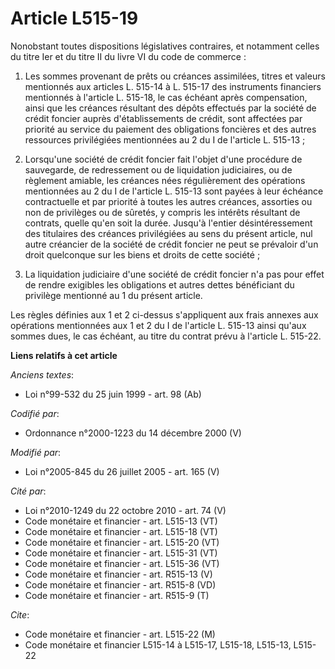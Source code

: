 # Article L515-19

Nonobstant toutes dispositions législatives contraires, et notamment celles du titre Ier et du titre II du livre VI du code
de commerce :

1. Les sommes provenant de prêts ou créances assimilées, titres et valeurs mentionnés aux articles L. 515-14 à L. 515-17 des
instruments financiers mentionnés à l'article L. 515-18, le cas échéant après compensation, ainsi que les créances résultant
des dépôts effectués par la société de crédit foncier auprès d'établissements de crédit, sont affectées par priorité au
service du paiement des obligations foncières et des autres ressources privilégiées mentionnées au 2 du I de l'article L.
515-13 ;

2. Lorsqu'une société de crédit foncier fait l'objet d'une procédure de sauvegarde, de redressement ou de liquidation
judiciaires, ou de règlement amiable, les créances nées régulièrement des opérations mentionnées au 2 du I de l'article L.
515-13 sont payées à leur échéance contractuelle et par priorité à toutes les autres créances, assorties ou non de privilèges
ou de sûretés, y compris les intérêts résultant de contrats, quelle qu'en soit la durée. Jusqu'à l'entier désintéressement
des titulaires des créances privilégiées au sens du présent article, nul autre créancier de la société de crédit foncier ne
peut se prévaloir d'un droit quelconque sur les biens et droits de cette société ;

3. La liquidation judiciaire d'une société de crédit foncier n'a pas pour effet de rendre exigibles les obligations et autres
dettes bénéficiant du privilège mentionné au 1 du présent article.

Les règles définies aux 1 et 2 ci-dessus s'appliquent aux frais annexes aux opérations mentionnées aux 1 et 2 du I de
l'article L. 515-13 ainsi qu'aux sommes dues, le cas échéant, au titre du contrat prévu à l'article L. 515-22.

**Liens relatifs à cet article**

_Anciens textes_:

  - Loi n°99-532 du 25 juin 1999 - art. 98 (Ab)

_Codifié par_:

  - Ordonnance n°2000-1223 du 14 décembre 2000 (V)

_Modifié par_:

  - Loi n°2005-845 du 26 juillet 2005 - art. 165 (V)

_Cité par_:

  - Loi n°2010-1249 du 22 octobre 2010 - art. 74 (V)
  - Code monétaire et financier - art. L515-13 (VT)
  - Code monétaire et financier - art. L515-18 (VT)
  - Code monétaire et financier - art. L515-20 (VT)
  - Code monétaire et financier - art. L515-31 (VT)
  - Code monétaire et financier - art. L515-36 (VT)
  - Code monétaire et financier - art. R515-13 (V)
  - Code monétaire et financier - art. R515-8 (VD)
  - Code monétaire et financier - art. R515-9 (T)

_Cite_:

  - Code monétaire et financier - art. L515-22 (M)
  - Code monétaire et financier L515-14 à L515-17, L515-18, L515-13, L515-22
